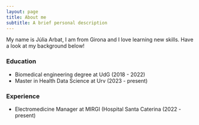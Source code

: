 ```yaml
---
layout: page
title: About me
subtitle: A brief personal description
---
```


My name is Júlia Arbat, I am from Girona and I love learning new skills. Have a look at my background below!

### Education

- Biomedical engineering degree at UdG (2018 - 2022) 
- Master in Health Data Science at Urv (2023 - present)

### Experience
- Electromedicine Manager at MIRGI (Hospital Santa Caterina (2022 - present)
